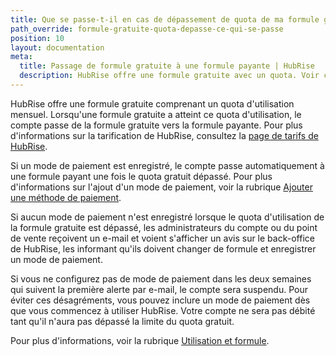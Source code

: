 ```yaml
---
title: Que se passe-t-il en cas de dépassement de quota de ma formule gratuite ?
path_override: formule-gratuite-quota-depasse-ce-qui-se-passe
position: 10
layout: documentation
meta:
  title: Passage de formule gratuite à une formule payante | HubRise
  description: HubRise offre une formule gratuite avec un quota. Voir comment passer à une formule payante lorsque la formule gratuite a atteint son quota d'utilisation mensuel.
---
```


HubRise offre une formule gratuite comprenant un quota d'utilisation mensuel. Lorsqu'une formule gratuite a atteint ce quota d'utilisation, le compte passe de la formule gratuite vers la formule payante. Pour plus d'informations sur la tarification de HubRise, consultez la [page de tarifs de HubRise](/tarifs).

Si un mode de paiement est enregistré, le compte passe automatiquement à une formule payant une fois le quota gratuit dépassé. Pour plus d'informations sur l'ajout d'un mode de paiement, voir la rubrique [Ajouter une méthode de paiement](/docs/payment#add-payment-method).

Si aucun mode de paiement n'est enregistré lorsque le quota d'utilisation de la formule gratuite est dépassé, les administrateurs du compte ou du point de vente reçoivent un e-mail et voient s'afficher un avis sur le back-office de HubRise, les informant qu'ils doivent changer de formule et enregistrer un mode de paiement.

Si vous ne configurez pas de mode de paiement dans les deux semaines qui suivent la première alerte par e-mail, le compte sera suspendu. Pour éviter ces désagréments, vous pouvez inclure un mode de paiement dès que vous commencez à utiliser HubRise. Votre compte ne sera pas débité tant qu'il n'aura pas dépassé la limite du quota gratuit.

Pour plus d'informations, voir la rubrique [Utilisation et formule](/docs/usage-plan).
